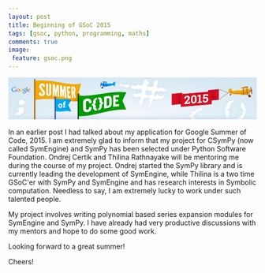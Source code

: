 ```yaml
---
layout: post
title: Beginning of GSoC 2015
tags: [gsoc, python, programming, maths]
comments: true
image:
 feature: gsoc.png
---
```


![gsoc](/images/gsoc.png)

In an earlier post I had talked about my application for Google Summer of Code,
2015. I am extremely glad to inform that my project for CSymPy (now called
SymEngine) and SymPy has been selected under Python Software Foundation.
Ondrej Certik and Thilina Rathnayake will be mentoring me during the course of
my project. Ondrej started the SymPy library and is currently leading the
development of SymEngine, while Thilina is a two time GSoC'er with SymPy and
SymEngine and has research interests in Symbolic computation. Needless to say, I
am extremely lucky to work under such talented people.

My project involves writing polynomial based series expansion modules for
SymEngine and SymPy. I have already had very productive discussions with my
mentors and hope to do some good work.

Looking forward to a great summer!

Cheers!


